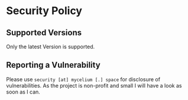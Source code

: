 # Security Policy

## Supported Versions

Only the latest Version is supported. 

## Reporting a Vulnerability

Please use `security [at] mycelium [.] space` for disclosure of vulnerabilities.
As the project is non-profit and small I will have a look as soon as I can. 
